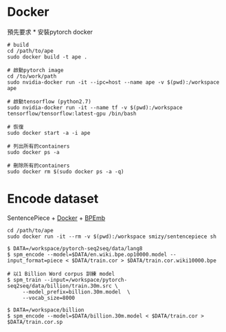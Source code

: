 # Docker

預先要求
    * 安裝pytorch docker

```
# build
cd /path/to/ape
sudo docker build -t ape . 

# 啟動pytorch image
cd /to/work/path
sudo nvidia-docker run -it --ipc=host --name ape -v $(pwd):/workspace ape

# 啟動tensorflow (python2.7)
sudo nvidia-docker run -it --name tf -v $(pwd):/workspace tensorflow/tensorflow:latest-gpu /bin/bash

# 恢復
sudo docker start -a -i ape

# 列出所有的containers
sudo docker ps -a

# 刪除所有的containers
sudo docker rm $(sudo docker ps -a -q)
```

# Encode dataset 

SentencePiece + [Docker](https://github.com/smizy/docker-sentencepiece) + [BPEmb](https://github.com/bheinzerling/bpemb)

```
cd /path/to/ape
sudo docker run -it --rm -v $(pwd):/workspace smizy/sentencepiece sh

$ DATA=/workspace/pytorch-seq2seq/data/lang8
$ spm_encode --model=$DATA/en.wiki.bpe.op10000.model --input_format=piece < $DATA/train.cor > $DATA/train.cor.wiki10000.bpe

# 以1 Billion Word corpus 訓練 model
$ spm_train --input=/workspace/pytorch-seq2seq/data/billion/train.30m.src \ 
     --model_prefix=billion.30m.model  \ 
     --vocab_size=8000

$ DATA=/workspace/billion
$ spm_encode --model=$DATA/billion.30m.model < $DATA/train.cor > $DATA/train.cor.sp
```




